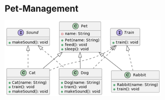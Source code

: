 
# Pet-Management





![alt text](https://github.com/SelimRejabd/Pet-Management/blob/main/pet%20managemnt.png)
